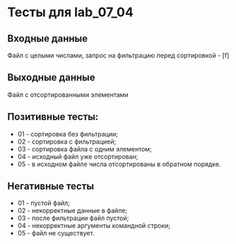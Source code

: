 

# Тесты для lab_07_04

## Входные данные

Файл с целыми числами, запрос на фильтрацию перед сортировкой - [f]

## Выходные данные

Файл с отсортированными элементами

## Позитивные тесты:

- 01 - сортировка без фильтрации;
- 02 - сортировка с фильтрацией;
- 03 - сортировка файла с одним элементом;
- 04 - исходный файл уже отсортирован;
- 05 - в исходном файле числа отсортированы в обратном порядке.

## Негативные тесты

- 01 - пустой файл;
- 02 - некорректные данные в файле;
- 03 - после фильтрации файл пустой;
- 04 - некорректные аргументы командной строки;
- 05 - файл не существует.
